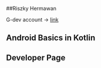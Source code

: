 ##Riszky Hermawan

G-dev account -> [link](https://g.dev/riszky-hermawan) 

## Android Basics in Kotlin



## Developer Page


